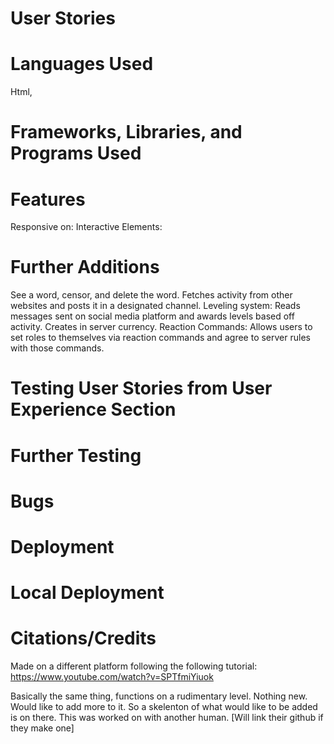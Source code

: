 # User Stories

# Languages Used
Html,

# Frameworks, Libraries, and Programs Used

# Features
Responsive on:
Interactive Elements: 

# Further Additions
See a word, censor, and delete the word. 
Fetches activity from other websites and posts it in a designated channel. 
Leveling system: Reads messages sent on social media platform and awards levels based off activity. Creates in server currency. 
Reaction Commands: Allows users to set roles to themselves via reaction commands and agree to server rules with those commands. 

# Testing User Stories from User Experience Section

# Further Testing

# Bugs

# Deployment

# Local Deployment

# Citations/Credits
Made on a different platform following the following tutorial: https://www.youtube.com/watch?v=SPTfmiYiuok

Basically the same thing, functions on a rudimentary level. Nothing new. Would like to add more to it. So a skelenton of what would like to be added is on there. This was worked on with another human. [Will link their github if they make one] 
